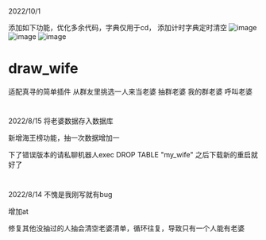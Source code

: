 #
2022/10/1

添加如下功能，优化多余代码，字典仅用于cd， 添加计时字典定时清空
![image](https://user-images.githubusercontent.com/94435821/193413296-9fd040cd-a9bf-48de-8ee7-b1a186fa72a2.png)
![image](https://user-images.githubusercontent.com/94435821/193413326-9a4efa63-985f-4ff0-8255-a0656f25f8a2.png)
![image](https://user-images.githubusercontent.com/94435821/193413360-7e2315fd-882d-4025-8f0d-187b1424ecce.png)


# draw_wife
适配真寻的简单插件
从群友里挑选一人来当老婆
抽群老婆 我的群老婆 呼叫老婆
#
2022/8/15
将老婆数据存入数据库

新增海王榜功能，抽一次数据增加一

下了错误版本的请私聊机器人exec DROP TABLE "my_wife" 之后下载新的重启就好了

#
2022/8/14
不愧是我刚写就有bug

增加at

修复其他没抽过的人抽会清空老婆清单，循环往复，导致只有一个人能有老婆
